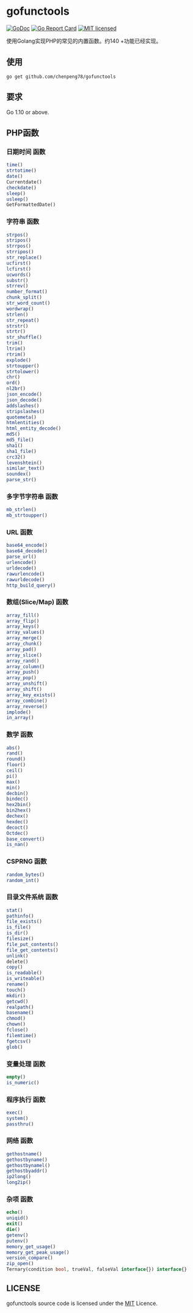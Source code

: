 # gofunctools

[![GoDoc](https://godoc.org/github.com/chenpeng78/gofunctools?status.svg)]()
[![Go Report Card](https://goreportcard.com/badge/github.com/chenpeng78/gofunctools)]()
[![MIT licensed][3]][4]

[3]: https://img.shields.io/badge/license-MIT-blue.svg
[4]: LICENSE

使用Golang实现PHP的常见的内置函数。约140 +功能已经实现。

## 使用
```shell
go get github.com/chenpeng78/gofunctools
```

## 要求
Go 1.10 or above.

## PHP函数

### 日期时间 函数
```php
time()
strtotime()
date()
Currentdate()
checkdate()
sleep()
usleep()
GetFormattedDate()
```

### 字符串 函数
```php
strpos()
stripos()
strrpos()
strripos()
str_replace()
ucfirst()
lcfirst()
ucwords()
substr()
strrev()
number_format()
chunk_split()
str_word_count()
wordwrap()
strlen()
str_repeat()
strstr()
strtr()
str_shuffle()
trim()
ltrim()
rtrim()
explode()
strtoupper()
strtolower()
chr()
ord()
nl2br()
json_encode()
json_decode()
addslashes()
stripslashes()
quotemeta()
htmlentities()
html_entity_decode()
md5()
md5_file()
sha1()
sha1_file()
crc32()
levenshtein()
similar_text()
soundex()
parse_str()
```

### 多字节字符串 函数
```php
mb_strlen()
mb_strtoupper()
```

### URL 函数
```php
base64_encode()
base64_decode()
parse_url()
urlencode()
urldecode()
rawurlencode()
rawurldecode()
http_build_query()
```

### 数组(Slice/Map) 函数
```php
array_fill()
array_flip()
array_keys()
array_values()
array_merge()
array_chunk()
array_pad()
array_slice()
array_rand()
array_column()
array_push()
array_pop()
array_unshift()
array_shift()
array_key_exists()
array_combine()
array_reverse()
implode()
in_array()
```

### 数学 函数
```php
abs()
rand()
round()
floor()
ceil()
pi()
max()
min()
decbin()
bindec()
hex2bin()
bin2hex()
dechex()
hexdec()
decoct()
Octdec()
base_convert()
is_nan()
```

### CSPRNG 函数
```php
random_bytes()
random_int()
```

### 目录文件系统 函数
```php
stat()
pathinfo()
file_exists()
is_file()
is_dir()
filesize()
file_put_contents()
file_get_contents()
unlink()
delete()
copy()
is_readable()
is_writeable()
rename()
touch()
mkdir()
getcwd()
realpath()
basename()
chmod()
chown()
fclose()
filemtime()
fgetcsv()
glob()
```

### 变量处理 函数
```php
empty()
is_numeric()
```

### 程序执行 函数
```php
exec()
system()
passthru()
```

### 网络 函数
```php
gethostname()
gethostbyname()
gethostbynamel()
gethostbyaddr()
ip2long()
long2ip()
```

### 杂项 函数
```php
echo()
uniqid()
exit()
die()
getenv()
putenv()
memory_get_usage()
memory_get_peak_usage()
version_compare()
zip_open()
Ternary(condition bool, trueVal, falseVal interface{}) interface{}
```

## LICENSE
gofunctools source code is licensed under the [MIT](https://github.com/chenpeng78/gofunctools/blob/master/LICENSE) Licence.
